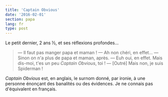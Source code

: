 ```yaml
---
title: 'Captain Obvious'
date: '2016-02-01'
section: papa
lang: fr
type: post
---
```


Le petit dernier, 2 ans ½, et ses réflexions profondes…

> — Il faut pas manger papa et maman !
> — Ah non chéri, en effet…
> — Sinon on n'a plus de papa et maman, après.
> — Euh oui, en effet. Mais dis-moi, t'es un peu <em lang="en">Captain Obvious</em>, toi !
> — [Outré] Mais non, je suis Spiderman !

<em lang="en">Captain Obvious</em> est, en anglais, le surnom donné, par ironie, à une personne énonçant des banalités ou des évidences. Je ne connais pas d'équivalent en français.
